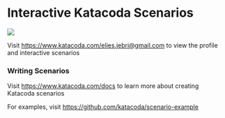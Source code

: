 # Interactive Katacoda Scenarios

[![](http://shields.katacoda.com/katacoda/elies.jebri@gmail.com/count.svg)](https://www.katacoda.com/elies.jebri@gmail.com "Get your profile on Katacoda.com")

Visit https://www.katacoda.com/elies.jebri@gmail.com to view the profile and interactive scenarios

### Writing Scenarios
Visit https://www.katacoda.com/docs to learn more about creating Katacoda scenarios

For examples, visit https://github.com/katacoda/scenario-example
